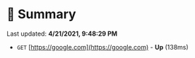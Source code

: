 # 📖 Summary
Last updated: **4/21/2021, 9:48:29 PM**

- `GET` [https://google.com](https://google.com) - **Up** (138ms)
